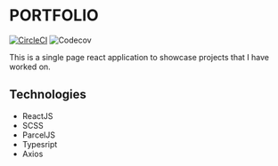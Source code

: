 # PORTFOLIO

[![CircleCI](https://img.shields.io/circleci/build/github/RaptorCentauri/Portfolio.svg?logo=circleci&style=for-the-badge&label=build&logoColor=white)](https://circleci.com/gh/RaptorCentauri/Portfolio)	![Codecov](https://img.shields.io/codecov/c/github/RaptorCentauri/Portfolio.svg?logo=codecov&style=for-the-badge&label=coverage&logoColor=white)


This is a single page react application to showcase projects that I have worked on.


## Technologies 
* ReactJS
* SCSS
* ParcelJS
* Typesript
* Axios